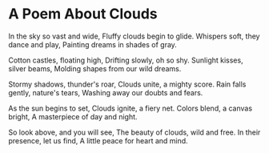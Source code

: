 # A Poem About Clouds

In the sky so vast and wide,
Fluffy clouds begin to glide.
Whispers soft, they dance and play,
Painting dreams in shades of gray.

Cotton castles, floating high,
Drifting slowly, oh so shy.
Sunlight kisses, silver beams,
Molding shapes from our wild dreams.

Stormy shadows, thunder's roar,
Clouds unite, a mighty score.
Rain falls gently, nature's tears,
Washing away our doubts and fears.

As the sun begins to set,
Clouds ignite, a fiery net.
Colors blend, a canvas bright,
A masterpiece of day and night.

So look above, and you will see,
The beauty of clouds, wild and free.
In their presence, let us find,
A little peace for heart and mind.